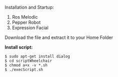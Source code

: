 Installation and Startup:
1) Ros Melodic
2) Pepper Robot
3) Expression Facial

Download the file and extract it to your Home Folder

**Install script:**
``` 
$ sudo apt-get install dialog
$ cd scriptWheelchair
$ chmod a+x -v *.sh
$ ./execScript.sh
```

